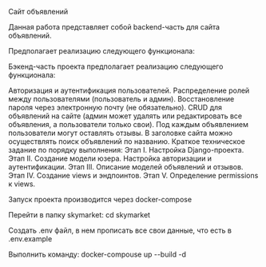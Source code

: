 Сайт объявлений

Данная работа представляет собой backend-часть для сайта объявлений.

Предполагает реализацию следующего функционала:

Бэкенд-часть проекта предполагает реализацию следующего функционала:

Авторизация и аутентификация пользователей.
Распределение ролей между пользователями (пользователь и админ).
Восстановление пароля через электронную почту (не обязательно).
CRUD для объявлений на сайте (админ может удалять или редактировать все объявления, а пользователи только свои).
Под каждым объявлением пользователи могут оставлять отзывы.
В заголовке сайта можно осуществлять поиск объявлений по названию.
Краткое техническое задание по порядку выполнения: Этап I. Настройка Django-проекта. Этап II. Создание модели юзера. Настройка авторизации и аутентификации. Этап III. Описание моделей объявлений и отзывов. Этап IV. Создание views и эндпоинтов. Этап V. Определение permissions к views.



Запуск проекта производится через docker-compose

Перейти в папку skymarket: cd skymarket

Создать .env файл, в нем прописать все свои данные, что есть в .env.example

Выполнить команду: docker-compouse up --build -d